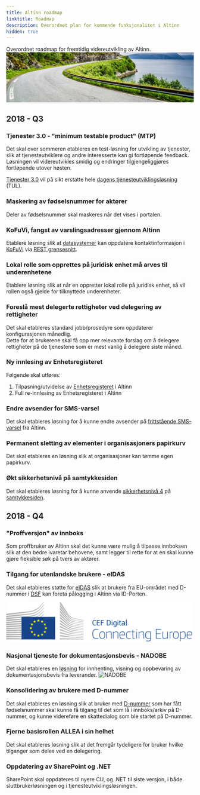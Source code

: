 ```yaml
---
title: Altinn roadmap
linktitle: Roadmap
description: Overordnet plan for kommende funksjonalitet i Altinn
hidden: true
---
```


Overordnet roadmap for fremtidig videreutvikling av Altinn.
!["Vei i Brønnøysund"](vei-i-brønnøysund.png)

## 2018 - Q3

### Tjenester 3.0 - "minimum testable product" (MTP)
Det skal over sommeren etableres en test-løsning for utvikling av tjenester, slik at tjenesteutviklere og andre interesserte kan gi fortløpende feedback.  
Løsningen vil videreutvikles smidig og endringer tilgjengeliggjøres fortløpende utover høsten.

[Tjenester 3.0](/docs/altinncore/) vil på sikt erstatte hele [dagens tjenesteutviklingsløsning](/docs/guides/tul/) (TUL).

### Maskering av fødselsnummer for aktører
Deler av fødselsnummer skal maskeres når det vises i portalen.

### KoFuVi, fangst av varslingsadresser gjennom Altinn
Etablere løsning slik at [datasystemer](https://www.altinn.no/om-altinn/datasystemer-med-integrasjon/)
kan oppdatere kontaktinformasjon i [KoFuVi](https://www.brreg.no/om-oss/oppgavene-vare/kontaktinformasjon-fullmakter-kofuvi/)
via [REST grensesnitt](/docs/guides/integrasjon/sluttbrukere/api/).

### Lokal rolle som opprettes på juridisk enhet må arves til underenhetene
Etablere løsning slik at når en oppretter lokal rolle på juridisk enhet,
så vil rollen også gjelde for tilknyttede underenheter.

### Foreslå mest delegerte rettigheter ved delegering av rettigheter
Det skal etableres standard jobb/prosedyre som oppdaterer konfigurasjonen månedlig.  
Dette for at brukerene skal få opp mer relevante forslag om å delegere rettigheter på de tjenestene som er mest vanlig å delegere siste måned.

### Ny innlesing av Enhetsregisteret
Følgende skal utføres:

1. Tilpasning/utvidelse av [Enhetsregisteret](https://www.brreg.no/om-oss/oppgavene-vare/alle-registrene-vare/om-enhetsregisteret/) i Altinn
2. Full re-innlesing av Enhetsregisteret i Altinn

### Endre avsender for SMS-varsel
Det skal etableres løsning for å kunne endre avsender på
[frittstående SMS-varsel](/docs/guides/integrasjon/tjenesteeiere/funksjonelle-scenario/#frittst%C3%A5ende-varsel) fra Altinn.

### Permanent sletting av elementer i organisasjoners papirkurv
Det skal etableres en løsning slik at organisasjoner kan tømme egen papirkurv.

### Økt sikkerhetsnivå på samtykkesiden
Det skal etableres løsning for å kunne anvende [sikkerhetsnivå 4](https://www.altinn.no/hjelp/innlogging/diverse-om-innlogging/hva-er-sikkerhetsniva/)
på [samtykkesiden](/docs/guides/samtykke/sluttbruker/samtykkesiden/).



## 2018 - Q4

### "Proffversjon" av innboks
Som proffbruker av Altinn skal det kunne være mulig å tilpasse innboksen slik at den bedre ivaretar behovene, samt legger til rette
for at en skal kunne gjøre fleksible søk på tvers av aktører.

### Tilgang for utenlandske brukere - eIDAS
Det skal etableres støtte for [eIDAS](https://difi.github.io/idporten-oidc-dokumentasjon/oidc_func_eidas.html) slik at brukere
fra EU-området med D-nummer i [DSF](https://www.skatteetaten.no/person/folkeregister/om/) kan foreta pålogging i Altinn via ID-Porten.

![CEF logo](cef.png?width=600)

### Nasjonal tjeneste for dokumentasjonsbevis - NADOBE
Det skal etableres en [løsning](/docs/guides/nadobe/) for innhenting, visning og oppbevaring av dokumentasjonsbevis fra leverandør.
![NADOBE](https://www.lucidchart.com/publicSegments/view/f3ce06b1-22a8-4b29-9af4-13dbeb258c83/image.png?width=800)

### Konsolidering av brukere med D-nummer
Det skal etableres en løsning slik at bruker med [D-nummer](https://www.skatteetaten.no/person/utenlandsk/norsk-identitetsnummer/d-nummer/)
som har fått fødselsnummer skal kunne få tilgang til det som lå i innboks/arkiv på D-nummer, og kunne videreføre en skattedialog som ble startet på D-nummer.

### Fjerne basisrollen ALLEA i sin helhet
Det skal etableres løsning slik at det fremgår tydeligere for bruker hvilke tilganger som deles ved en delegering.

### Oppdatering av SharePoint og .NET
SharePoint skal oppdateres til nyere CU, og .NET til siste versjon, i både sluttbrukerløsningen og i tjenesteutviklingsløsningen.  
